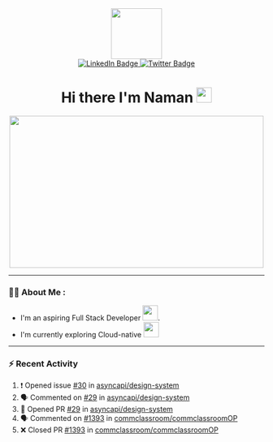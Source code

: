 
<div id="header" align="center">
  <img src="https://media.giphy.com/media/M9gbBd9nbDrOTu1Mqx/giphy.gif" width="100"/>
</div>

<div id="badges" align="center">
  <a href="https://www.linkedin.com/in/naman-tiwari-9a5067175/">
    <img src="https://img.shields.io/badge/LinkedIn-blue?style=for-the-badge&logo=linkedin&logoColor=white" alt="LinkedIn Badge"/>
  </a>
  <a href="https://twitter.com/namdev2023">
    <img src="https://img.shields.io/badge/Twitter-blue?style=for-the-badge&logo=twitter&logoColor=white" alt="Twitter Badge"/>
  </a>
<div id="badges">
  <img src="https://komarev.com/ghpvc/?username=naman-tiwari &style=flat-square&color=blue" alt=""/>
  <h1>
  Hi there I'm Naman
  <img src="https://media.giphy.com/media/hvRJCLFzcasrR4ia7z/giphy.gif" width="30px"/>
</h1>
  </div>
</div>
<div align="center">
  <img src="https://media.giphy.com/media/dWesBcTLavkZuG35MI/giphy.gif" width="500" height="300"/>
</div>

---
### :man_technologist: About Me :
- I'm an aspiring Full Stack Developer <img src="https://media.giphy.com/media/WTjXuYA2y4o3UZly3W/giphy.gif" width="30">.
- I'm currently exploring Cloud-native <img src="https://media.giphy.com/media/fvY8JtKw8Bx3bXYlIi/giphy-downsized-large.gif" width="30">
---
### :zap: Recent Activity
<!--START_SECTION:activity-->
1. ❗️ Opened issue [#30](https://github.com/asyncapi/design-system/issues/30) in [asyncapi/design-system](https://github.com/asyncapi/design-system)
2. 🗣 Commented on [#29](https://github.com/asyncapi/design-system/issues/29) in [asyncapi/design-system](https://github.com/asyncapi/design-system)
3. 💪 Opened PR [#29](https://github.com/asyncapi/design-system/pull/29) in [asyncapi/design-system](https://github.com/asyncapi/design-system)
4. 🗣 Commented on [#1393](https://github.com/commclassroom/commclassroomOP/issues/1393) in [commclassroom/commclassroomOP](https://github.com/commclassroom/commclassroomOP)
5. ❌ Closed PR [#1393](https://github.com/commclassroom/commclassroomOP/pull/1393) in [commclassroom/commclassroomOP](https://github.com/commclassroom/commclassroomOP)
<!--END_SECTION:activity-->
